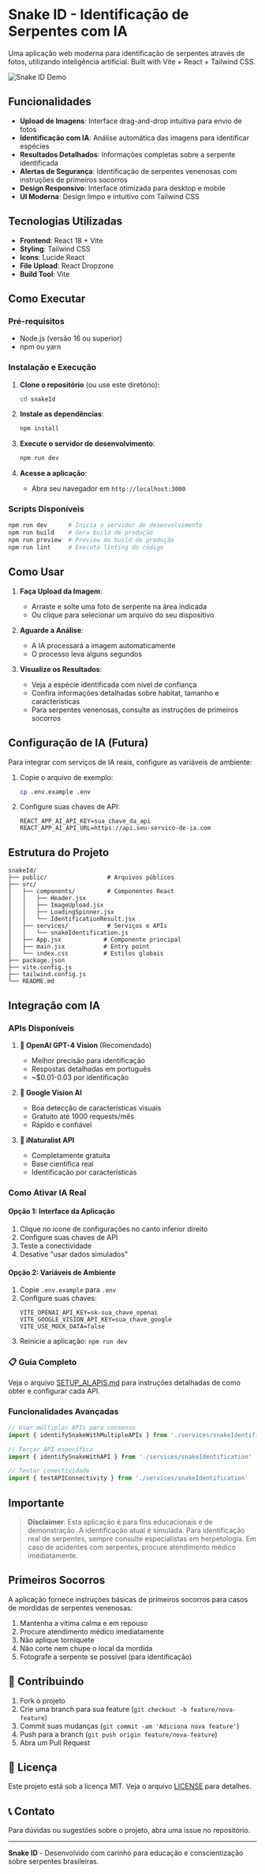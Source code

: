 # Snake ID - Identificação de Serpentes com IA

Uma aplicação web moderna para identificação de serpentes através de fotos, utilizando inteligência artificial. Built with Vite + React + Tailwind CSS.

![Snake ID Demo](https://via.placeholder.com/800x400/22c55e/ffffff?text=Snake+ID+App)

## Funcionalidades

- **Upload de Imagens**: Interface drag-and-drop intuitiva para envio de fotos
- **Identificação com IA**: Análise automática das imagens para identificar espécies
- **Resultados Detalhados**: Informações completas sobre a serpente identificada
- **Alertas de Segurança**: Identificação de serpentes venenosas com instruções de primeiros socorros
- **Design Responsivo**: Interface otimizada para desktop e mobile
- **UI Moderna**: Design limpo e intuitivo com Tailwind CSS

## Tecnologias Utilizadas

- **Frontend**: React 18 + Vite
- **Styling**: Tailwind CSS
- **Icons**: Lucide React
- **File Upload**: React Dropzone
- **Build Tool**: Vite

## Como Executar

### Pré-requisitos

- Node.js (versão 16 ou superior)
- npm ou yarn

### Instalação e Execução

1. **Clone o repositório** (ou use este diretório):
   ```bash
   cd snakeId
   ```

2. **Instale as dependências**:
   ```bash
   npm install
   ```

3. **Execute o servidor de desenvolvimento**:
   ```bash
   npm run dev
   ```

4. **Acesse a aplicação**:
   - Abra seu navegador em `http://localhost:3000`

### Scripts Disponíveis

```bash
npm run dev      # Inicia o servidor de desenvolvimento
npm run build    # Gera build de produção
npm run preview  # Preview do build de produção
npm run lint     # Executa linting do código
```

## Como Usar

1. **Faça Upload da Imagem**:
   - Arraste e solte uma foto de serpente na área indicada
   - Ou clique para selecionar um arquivo do seu dispositivo

2. **Aguarde a Análise**:
   - A IA processará a imagem automaticamente
   - O processo leva alguns segundos

3. **Visualize os Resultados**:
   - Veja a espécie identificada com nível de confiança
   - Confira informações detalhadas sobre habitat, tamanho e características
   - Para serpentes venenosas, consulte as instruções de primeiros socorros

## Configuração de IA (Futura)

Para integrar com serviços de IA reais, configure as variáveis de ambiente:

1. Copie o arquivo de exemplo:
   ```bash
   cp .env.example .env
   ```

2. Configure suas chaves de API:
   ```env
   REACT_APP_AI_API_KEY=sua_chave_da_api
   REACT_APP_AI_API_URL=https://api.seu-servico-de-ia.com
   ```

## Estrutura do Projeto

```
snakeId/
├── public/                 # Arquivos públicos
├── src/
│   ├── components/         # Componentes React
│   │   ├── Header.jsx
│   │   ├── ImageUpload.jsx
│   │   ├── LoadingSpinner.jsx
│   │   └── IdentificationResult.jsx
│   ├── services/           # Serviços e APIs
│   │   └── snakeIdentification.js
│   ├── App.jsx            # Componente principal
│   ├── main.jsx           # Entry point
│   └── index.css          # Estilos globais
├── package.json
├── vite.config.js
├── tailwind.config.js
└── README.md
```

## Integração com IA

### **APIs Disponíveis**

1. **🥇 OpenAI GPT-4 Vision** (Recomendado)
   - Melhor precisão para identificação
   - Respostas detalhadas em português
   - ~$0.01-0.03 por identificação

2. **🥈 Google Vision AI**
   - Boa detecção de características visuais
   - Gratuito até 1000 requests/mês
   - Rápido e confiável

3. **🥉 iNaturalist API**
   - Completamente gratuita
   - Base científica real
   - Identificação por características

### **Como Ativar IA Real**

#### Opção 1: Interface da Aplicação
1. Clique no ícone de configurações no canto inferior direito
2. Configure suas chaves de API
3. Teste a conectividade
4. Desative "usar dados simulados"

#### Opção 2: Variáveis de Ambiente
1. Copie `.env.example` para `.env`
2. Configure suas chaves:
   ```env
   VITE_OPENAI_API_KEY=sk-sua_chave_openai
   VITE_GOOGLE_VISION_API_KEY=sua_chave_google
   VITE_USE_MOCK_DATA=false
   ```
3. Reinicie a aplicação: `npm run dev`

### 📋 **Guia Completo**
Veja o arquivo [SETUP_AI_APIS.md](SETUP_AI_APIS.md) para instruções detalhadas de como obter e configurar cada API.

### **Funcionalidades Avançadas**

```javascript
// Usar múltiplas APIs para consenso
import { identifySnakeWithMultipleAPIs } from './services/snakeIdentification'

// Forçar API específica  
import { identifySnakeWithAPI } from './services/snakeIdentification'

// Testar conectividade
import { testAPIConnectivity } from './services/snakeIdentification'
```

## Importante

> **Disclaimer**: Esta aplicação é para fins educacionais e de demonstração. A identificação atual é simulada. Para identificação real de serpentes, sempre consulte especialistas em herpetologia. Em caso de acidentes com serpentes, procure atendimento médico imediatamente.

## Primeiros Socorros

A aplicação fornece instruções básicas de primeiros socorros para casos de mordidas de serpentes venenosas:

1. Mantenha a vítima calma e em repouso
2. Procure atendimento médico imediatamente
3. Não aplique torniquete
4. Não corte nem chupe o local da mordida
5. Fotografe a serpente se possível (para identificação)

## 🤝 Contribuindo

1. Fork o projeto
2. Crie uma branch para sua feature (`git checkout -b feature/nova-feature`)
3. Commit suas mudanças (`git commit -am 'Adiciona nova feature'`)
4. Push para a branch (`git push origin feature/nova-feature`)
5. Abra um Pull Request

## 📄 Licença

Este projeto está sob a licença MIT. Veja o arquivo [LICENSE](LICENSE) para detalhes.

## 📞 Contato

Para dúvidas ou sugestões sobre o projeto, abra uma issue no repositório.

---

**Snake ID** - Desenvolvido com carinho para educação e conscientização sobre serpentes brasileiras.